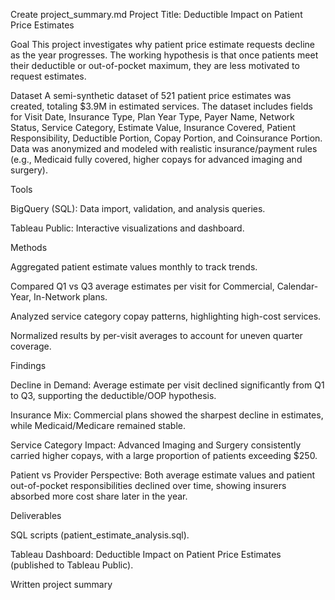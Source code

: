 Create project_summary.md
Project Title: Deductible Impact on Patient Price Estimates

Goal
This project investigates why patient price estimate requests decline as the year progresses. The working hypothesis is that once patients meet their deductible or out-of-pocket maximum, they are less motivated to request estimates.

Dataset
A semi-synthetic dataset of 521 patient price estimates was created, totaling $3.9M in estimated services. The dataset includes fields for Visit Date, Insurance Type, Plan Year Type, Payer Name, Network Status, Service Category, Estimate Value, Insurance Covered, Patient Responsibility, Deductible Portion, Copay Portion, and Coinsurance Portion. Data was anonymized and modeled with realistic insurance/payment rules (e.g., Medicaid fully covered, higher copays for advanced imaging and surgery).

Tools

BigQuery (SQL): Data import, validation, and analysis queries.

Tableau Public: Interactive visualizations and dashboard.

Methods

Aggregated patient estimate values monthly to track trends.

Compared Q1 vs Q3 average estimates per visit for Commercial, Calendar-Year, In-Network plans.

Analyzed service category copay patterns, highlighting high-cost services.

Normalized results by per-visit averages to account for uneven quarter coverage.

Findings

Decline in Demand: Average estimate per visit declined significantly from Q1 to Q3, supporting the deductible/OOP hypothesis.

Insurance Mix: Commercial plans showed the sharpest decline in estimates, while Medicaid/Medicare remained stable.

Service Category Impact: Advanced Imaging and Surgery consistently carried higher copays, with a large proportion of patients exceeding $250.

Patient vs Provider Perspective: Both average estimate values and patient out-of-pocket responsibilities declined over time, showing insurers absorbed more cost share later in the year.

Deliverables

SQL scripts (patient_estimate_analysis.sql).

Tableau Dashboard: Deductible Impact on Patient Price Estimates (published to Tableau Public).

Written project summary
